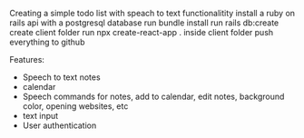 Creating a simple todo list with speach to text functionalitity 
install a ruby on rails api with a postgresql database 
run bundle install
run rails db:create 
create client folder
run npx create-react-app . inside client folder 
push everything to github 


Features:  
- Speech to text notes
- calendar 
- Speech commands for notes, add to calendar, edit notes, background color, opening websites, etc
- text input 
- User authentication